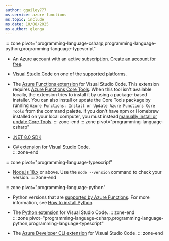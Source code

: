 ```yaml
---
author: ggailey777
ms.service: azure-functions
ms.topic: include
ms.date: 10/08/2025
ms.author: glenga
---
```


::: zone pivot="programming-language-csharp,programming-language-python,programming-language-typescript"
+ An Azure account with an active subscription. [Create an account for free](https://azure.microsoft.com/pricing/purchase-options/azure-account?cid=msft_learn).

+ [Visual Studio Code](https://code.visualstudio.com/) on one of the [supported platforms](https://code.visualstudio.com/docs/supporting/requirements#_platforms).

+ The [Azure Functions extension](https://marketplace.visualstudio.com/items?itemName=ms-azuretools.vscode-azurefunctions) for Visual Studio Code. This extension requires [Azure Functions Core Tools](../articles/azure-functions/functions-run-local.md). When this tool isn't available locally, the extension tries to install it by using a package-based installer. You can also install or update the Core Tools package by running `Azure Functions: Install or Update Azure Functions Core Tools` from the command palette. If you don't have npm or Homebrew installed on your local computer, you must instead [manually install or update Core Tools](../articles/azure-functions/functions-run-local.md#install-the-azure-functions-core-tools).
::: zone-end
::: zone pivot="programming-language-csharp"  
+ [.NET 8.0 SDK](https://dotnet.microsoft.com/download)

+ [C# extension](https://marketplace.visualstudio.com/items?itemName=ms-dotnettools.csharp) for Visual Studio Code.  
::: zone-end  
<!---::: zone pivot="programming-language-java"  
+ The [Java Development Kit](/azure/developer/java/fundamentals/java-support-on-azure), version 8, 11, 17 or 21(Linux).

+ [Apache Maven](https://maven.apache.org), version 3.0 or above.

+ The [Java extension pack](https://marketplace.visualstudio.com/items?itemName=vscjava.vscode-java-pack)       
::: zone-end  -->
::: zone pivot="programming-language-typescript"  
+ [Node.js 18.x](https://nodejs.org/en/about/previous-releases) or above. Use the `node --version` command to check your version.
::: zone-end 
<!---::: zone pivot="programming-language-powershell"  
+ [PowerShell 7.2](/powershell/scripting/install/installing-powershell-core-on-windows)

+ [.NET 6.0 runtime](https://dotnet.microsoft.com/download/dotnet)     

+ The [PowerShell extension for Visual Studio Code](https://marketplace.visualstudio.com/items?itemName=ms-vscode.PowerShell).  
::: zone-end-->
::: zone pivot="programming-language-python" 
+ Python versions that are [supported by Azure Functions](../articles/azure-functions/supported-languages.md#languages-by-runtime-version). For more information, see [How to install Python](https://wiki.python.org/moin/BeginnersGuide/Download).

+ The [Python extension](https://marketplace.visualstudio.com/items?itemName=ms-python.python) for Visual Studio Code.
::: zone-end  
::: zone pivot="programming-language-csharp,programming-language-python,programming-language-typescript" 
+ The [Azure Developer CLI extension](https://marketplace.visualstudio.com/items?itemName=ms-azuretools.azure-dev) for Visual Studio Code.
::: zone-end 